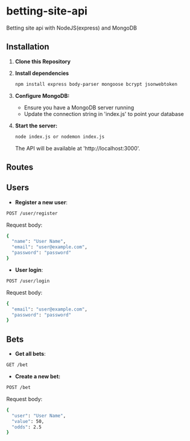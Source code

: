 # betting-site-api
Betting site api with NodeJS(express) and MongoDB

## Installation
1. **Clone this Repository**
2. **Install dependencies**
   ```bash
   npm install express body-parser mongoose bcrypt jsonwebtoken
   ```
3. **Configure MongoDB:**
   - Ensure you have a MongoDB server running
   - Update the connection string in 'index.js' to point your database

4. **Start the server:**
    ```bash
    node index.js or nodemon index.js
    ```
    The API will be available at 'http://localhost:3000'.

## Routes
<h2>Users</h2>

- **Register a new user**:
```bash
POST /user/register
```
Request body:
```bash
{
  "name": "User Name",
  "email": "user@example.com",
  "password": "password"
}
```

- **User login**:
```bash
POST /user/login
```
Request body:
```bash
{
  "email": "user@example.com",
  "password": "password"
}
```
<h2>Bets</h2>

- **Get all bets**:
```bash
GET /bet
```

- **Create a new bet:**
```bash
POST /bet
```
Request body:
```bash
{
  "user": "User Name",
  "value": 50,
  "odds": 2.5
}
```

